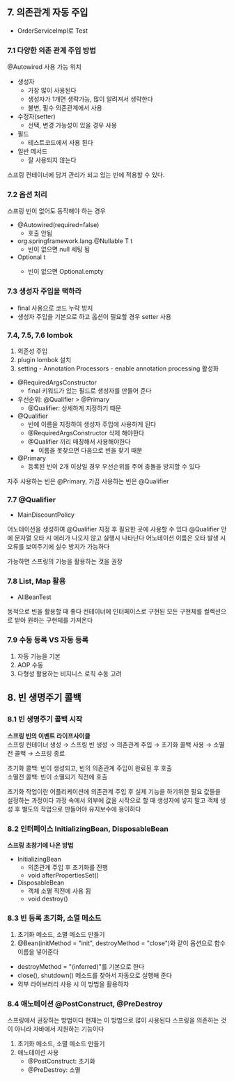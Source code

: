 ## 7. 의존관계 자동 주입

* OrderServiceImpl로 Test

### 7.1 다양한 의존 관계 주입 방법

@Autowired 사용 가능 위치

* 생성자
    * 가장 많이 사용된다
    * 생성자가 1개면 생략가능, 많이 알려져서 생략한다
    * 불변, 필수 의존관계에서 사용
* 수정자(setter)
    * 선택, 변경 가능성이 있을 경우 사용
* 필드
    * 테스트코드에서 사용 된다
* 일반 메서드
    * 잘 사용되지 않는다

스프링 컨테이너에 담겨 관리가 되고 있는 빈에 적용할 수 있다.

### 7.2 옵션 처리

스프링 빈이 없어도 동작해야 하는 경우

* @Autowired(required=false)
    * 호출 안됨
* org.springframework.lang.@Nullable T t
    * 빈이 없으면 null 세팅 됨
* Optional<T> t
    * 빈이 없으면 Optional.empty

### 7.3 생성자 주입을 택하라

* final 사용으로 코드 누락 방지
* 생성자 주입을 기본으로 하고 옵션이 필요할 경우 setter 사용

### 7.4, 7.5, 7.6 lombok

1. 의존성 주입
2. plugin lombok 설치
3. setting - Annotation Processors - enable annotation processing 활성화

* @RequiredArgsConstructor
    * final 키워드가 있는 필드로 생성자를 만들어 준다
* 우선순위: @Qualifier > @Primary
    * @Qualifier: 상세하게 지정하기 때문
* @Qualifier
    * 빈에 이름을 지정하여 생성자 주입에 사용하게 된다
    * @RequiredArgsConstructor 삭제 해야한다
    * @Qualifier 끼리 매칭해서 사용해야한다
        * 이름을 못찾으면 다음으로 빈을 찾기 때문
* @Primary
    * 등록된 빈이 2개 이상일 경우 우선순위를 주어 충돌을 방지할 수 있다

자주 사용하는 빈은 @Primary, 가끔 사용하는 빈은 @Qualifier

### 7.7 @Qualifier

* MainDiscountPolicy

어노테이션을 생성하여 @Qualifier 지정 후 필요한 곳에 사용할 수 있다
@Qualifier 안에 문자열 오타 시 에러가 나오지 않고 실행시 나타난다
어노테이션 이름은 오타 발생 시 오류를 보여주기에 실수 방지가 가능하다

가능하면 스프링의 기능을 활용하는 것을 권장

### 7.8 List, Map 활용

* AllBeanTest

동적으로 빈을 활용할 때 좋다
컨테이너에 인터페이스로 구현된 모든 구현체를 컬렉션으로 받아 원하는 구현체를 가져온다

### 7.9 수동 등록 VS 자동 등록

1. 자동 기능을 기본
2. AOP 수동
3. 다형성 활용하는 비지니스 로직 수동 고려

## 8. 빈 생명주기 콜백

### 8.1 빈 생명주기 콜백 시작

__스프링 빈의 이벤트 라이프사이클__  
스프링 컨테이너 생성 → 스프링 빈 생성 → 의존관계 주입 → 초기화 콜백 사용 → 소멸전 콜백 → 스프링 종료

초기화 콜백: 빈이 생성되고, 빈의 의존관계 주입이 완료된 후 호출  
소멸전 콜백: 빈이 소멸되기 직전에 호출

초기화 작업이란 어플리케이션에 의존관계 주입 후 실제 기능을 하기위한 필요 값들을 설정하는 과정이다
과정 속에서 외부에 값을 시작으로 할 때 생성자에 넣지 말고 객체 생성 후 별도의 작업으로 만들어야 유지보수에 용이하다

### 8.2 인터페이스 InitializingBean, DisposableBean

__스프링 초창기에 나온 방법__

* InitializingBean
    * 의존관계 주입 후 초기화를 진행
    * void afterPropertiesSet()
* DisposableBean
    * 객체 소멸 직전에 사용 됨
    * void destroy()

### 8.3 빈 등록 초기화, 소멸 메소드
1. 초기화 메소드, 소멸 메소드 만들기
2. @Bean(initMethod = "init", destroyMethod = "close")와 같이 옵션으로 함수 이름을 넣어준다

* destroyMethod = "(inferred)"를 기본으로 한다
* close(), shutdown() 메소드를 찾아서 자동으로 실행해 준다
* 외부 라이브러리 사용 시 이 방법을 활용하자

### 8.4 애노테이션 @PostConstruct, @PreDestroy
스프링에서 권장하는 방법이다
현재는 이 방법으로 많이 사용된다
스프링을 의존하는 것이 아니라 자바에서 지원하는 기능이다 

1. 초기화 메소드, 소멸 메소드 만들기
2. 애노테이션 사용
   * @PostConstruct: 초기화
   * @PreDestroy: 소멸